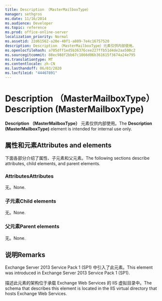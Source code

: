 ```yaml
---
title: Description （MasterMailboxType）
manager: sethgros
ms.date: 11/16/2014
ms.audience: Developer
ms.topic: reference
ms.prod: office-online-server
localization_priority: Normal
ms.assetid: 22d61562-a20e-40f1-a809-7e4c16757520
description: Description （MasterMailboxType）元素仅供内部使用。
ms.openlocfilehash: a705dff1ed5b36376cee227ffb51d4de2aa500c2
ms.sourcegitcommit: 88ec988f2bb67c1866d06b361615f3674a24e795
ms.translationtype: MT
ms.contentlocale: zh-CN
ms.lasthandoff: 06/03/2020
ms.locfileid: "44467891"
---
```

# <a name="description-mastermailboxtype"></a><span data-ttu-id="98459-103">Description （MasterMailboxType）</span><span class="sxs-lookup"><span data-stu-id="98459-103">Description (MasterMailboxType)</span></span>

<span data-ttu-id="98459-104">**Description （MasterMailboxType）** 元素仅供内部使用。</span><span class="sxs-lookup"><span data-stu-id="98459-104">The **Description (MasterMailboxType)** element is intended for internal use only.</span></span> 

## <a name="attributes-and-elements"></a><span data-ttu-id="98459-105">属性和元素</span><span class="sxs-lookup"><span data-stu-id="98459-105">Attributes and elements</span></span>

<span data-ttu-id="98459-106">下面各部分介绍了属性、子元素和父元素。</span><span class="sxs-lookup"><span data-stu-id="98459-106">The following sections describe attributes, child elements, and parent elements.</span></span>
  
### <a name="attributes"></a><span data-ttu-id="98459-107">Attributes</span><span class="sxs-lookup"><span data-stu-id="98459-107">Attributes</span></span>

<span data-ttu-id="98459-108">无。</span><span class="sxs-lookup"><span data-stu-id="98459-108">None.</span></span>
  
### <a name="child-elements"></a><span data-ttu-id="98459-109">子元素</span><span class="sxs-lookup"><span data-stu-id="98459-109">Child elements</span></span>

<span data-ttu-id="98459-110">无。</span><span class="sxs-lookup"><span data-stu-id="98459-110">None.</span></span>
  
### <a name="parent-elements"></a><span data-ttu-id="98459-111">父元素</span><span class="sxs-lookup"><span data-stu-id="98459-111">Parent elements</span></span>

<span data-ttu-id="98459-112">无。</span><span class="sxs-lookup"><span data-stu-id="98459-112">None.</span></span>
  
## <a name="remarks"></a><span data-ttu-id="98459-113">说明</span><span class="sxs-lookup"><span data-stu-id="98459-113">Remarks</span></span>

<span data-ttu-id="98459-114">Exchange Server 2013 Service Pack 1 (SP1) 中引入了此元素。</span><span class="sxs-lookup"><span data-stu-id="98459-114">This element was introduced in Exchange Server 2013 Service Pack 1 (SP1).</span></span>
  
<span data-ttu-id="98459-115">描述此元素的架构位于承载 Exchange Web Services 的 IIS 虚拟目录中。</span><span class="sxs-lookup"><span data-stu-id="98459-115">The schema that describes this element is located in the IIS virtual directory that hosts Exchange Web Services.</span></span>
  

